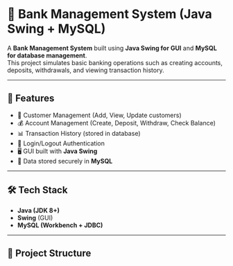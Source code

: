 # 🏦 Bank Management System (Java Swing + MySQL)

A **Bank Management System** built using **Java Swing for GUI** and **MySQL for database management**.  
This project simulates basic banking operations such as creating accounts, deposits, withdrawals, and viewing transaction history.

---

## 📖 Features
- 👤 Customer Management (Add, View, Update customers)
- 💰 Account Management (Create, Deposit, Withdraw, Check Balance)
- 📊 Transaction History (stored in database)
- 🔐 Login/Logout Authentication
- 🖥️ GUI built with **Java Swing**
- 💾 Data stored securely in **MySQL**

---

## 🛠️ Tech Stack
- **Java (JDK 8+)**
- **Swing** (GUI)
- **MySQL (Workbench + JDBC)**

---

## 📂 Project Structure

